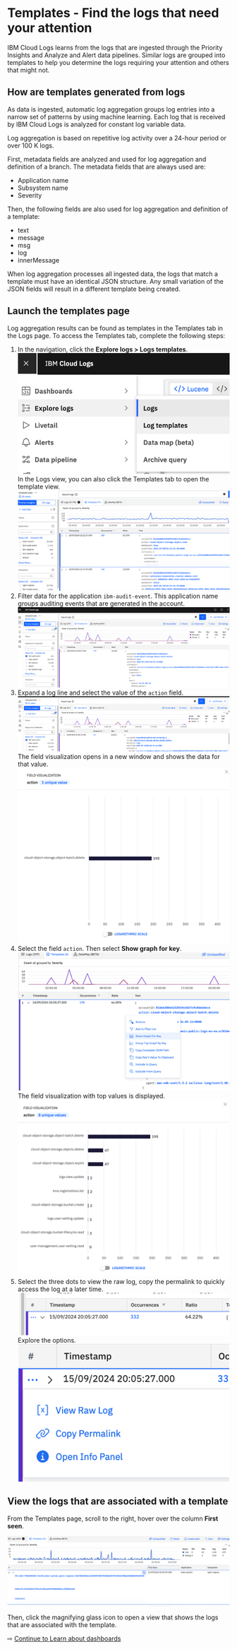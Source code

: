 # Templates - Find the logs that need your attention

IBM Cloud Logs learns from the logs that are ingested through the Priority Insights and Analyze and Alert data pipelines. Similar logs are  grouped into templates to help you determine the logs requiring your attention and others that might not.

## How are templates generated from logs

As data is ingested, automatic log aggregation groups log entries into a narrow set of patterns by using machine learning. Each log that is received by IBM Cloud Logs is analyzed for constant log variable data.

Log aggregation is based on repetitive log activity over a 24-hour period or over 100 K logs.

First, metadata fields are analyzed and used for log aggregation and definition of a branch. The metadata fields that are always used are:

- Application name
- Subsystem name
- Severity

Then, the following fields are also used for log aggregation and definition of a template:

- text
- message
- msg
- log
- innerMessage

When log aggregation processes all ingested data, the logs that match a template must have an identical JSON structure. Any small variation of the JSON fields will result in a different template being created.


## Launch the templates page

Log aggregation results can be found as templates in the Templates tab in the Logs page. To access the Templates tab, complete the following steps:

1. In the navigation, click the **Explore logs > Logs templates**.
   ![](images/log-templates.png ':size=400')
   In the Logs view, you can also click the Templates tab to open the template view.
   ![](images/template-0.png ':size=600')
1. Filter data for the application `ibm-audit-event`. This application name groups auditing events that are generated in the account.
   ![](images/template-audit-1.png ':size=600')
1. Expand a log line and select the value of the `action` field.
   ![](images/message-log-line.png ':size=400')
   The field visualization opens in a new window and shows the data for that value.
   ![](images/field-visualization.png ':size=400')
1. Select the field `action`. Then select **Show graph for key**.
   ![](images/show-graph-for-key.png ':size=400')
   The field visualization with top values is displayed.
   ![](images/field-visulaization-field.png ':size=400')
1. Select the three dots to view the raw log, copy the permalink to quickly access the log at a later time.
   ![](images/three-dots.png ':size=300')
   Explore the options.
   ![](images/three-dots-options.png ':size=300')

## View the logs that are associated with a template

From the Templates page, scroll to the right, hover over the column **First seen**.

![](images/template-3.png ':size=300')

Then, click the magnifying glass icon to open a view that shows the logs that are associated with the template.

⇨ [Continue to Learn about dashboards](60-dashboards.md)
